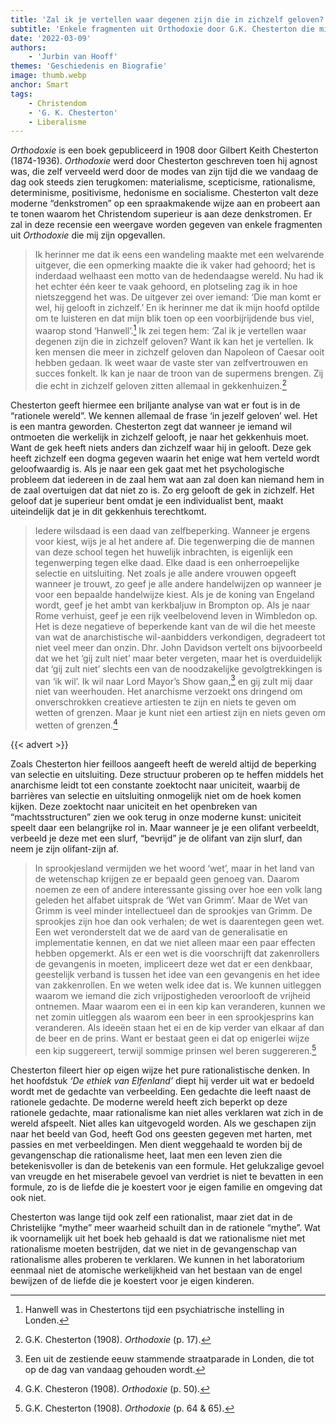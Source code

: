 ```yaml
---
title: 'Zal ik je vertellen waar degenen zijn die in zichzelf geloven?'
subtitle: 'Enkele fragmenten uit Orthodoxie door G.K. Chesterton die mij zijn opgevallen'
date: '2022-03-09'
authors:
    - 'Jurbin van Hooff'
themes: 'Geschiedenis en Biografie'
image: thumb.webp
anchor: Smart
tags:
    - Christendom
    - 'G. K. Chesterton'
    - Liberalisme
---
```


_Orthodoxie_ is een boek gepubliceerd in 1908 door Gilbert Keith Chesterton (1874-1936). _Orthodoxie_ werd door Chesterton geschreven toen hij agnost was, die zelf verveeld werd door de modes van zijn tijd die we vandaag de dag ook steeds zien terugkomen: materialisme, scepticisme, rationalisme, determinisme, positivisme, hedonisme en socialisme. Chesterton valt deze moderne “denkstromen” op een spraakmakende wijze aan en probeert aan te tonen waarom het Christendom superieur is aan deze denkstromen. Er zal in deze recensie een weergave worden gegeven van enkele fragmenten uit _Orthodoxie_ die mij zijn opgevallen.

>Ik herinner me dat ik eens een wandeling maakte met een welvarende uitgever, die een opmerking maakte die ik vaker had gehoord; het is inderdaad welhaast een motto van de hedendaagse wereld. Nu had ik het echter één keer te vaak gehoord, en plotseling zag ik in hoe nietszeggend het was. De uitgever zei over iemand: ‘Die man komt er wel, hij gelooft in zichzelf.’ En ik herinner me dat ik mijn hoofd optilde om te luisteren en dat mijn blik toen op een voorbijrijdende bus viel, waarop stond ‘Hanwell’.[^1] Ik zei tegen hem: ‘Zal ik je vertellen waar degenen zijn die in zichzelf geloven? Want ik kan het je vertellen. Ik ken mensen die meer in zichzelf geloven dan Napoleon of Caesar ooit hebben gedaan. Ik weet waar de vaste ster van zelfvertrouwen en succes fonkelt. Ik kan je naar de troon van de supermens brengen. Zij die echt in zichzelf geloven zitten allemaal in gekkenhuizen.[^2]

Chesterton geeft hiermee een briljante analyse van wat er fout is in de “rationele wereld”. We kennen allemaal de frase ‘in jezelf geloven’ wel. Het is een mantra geworden. Chesterton zegt dat wanneer je iemand wil ontmoeten die werkelijk in zichzelf gelooft, je naar het gekkenhuis moet. Want de gek heeft niets anders dan zichzelf waar hij in gelooft. Deze gek heeft zichzelf een dogma gegeven waarin het enige wat hem verteld wordt geloofwaardig is. Als je naar een gek gaat met het psychologische probleem dat iedereen in de zaal hem wat aan zal doen kan niemand hem in de zaal overtuigen dat dat niet zo is. Zo erg gelooft de gek in zichzelf. Het geloof dat je superieur bent omdat je een individualist bent, maakt uiteindelijk dat je in dit gekkenhuis terechtkomt.

>Iedere wilsdaad is een daad van zelfbeperking. Wanneer je ergens voor kiest, wijs je al het andere af. Die tegenwerping die de mannen van deze school tegen het huwelijk inbrachten, is eigenlijk een tegenwerping tegen elke daad. Elke daad is een onherroepelijke selectie en uitsluiting. Net zoals je alle andere vrouwen opgeeft wanneer je trouwt, zo geef je alle andere handelwijzen op wanneer je voor een bepaalde handelwijze kiest. Als je de koning van Engeland wordt, geef je het ambt van kerkbaljuw in Brompton op. Als je naar Rome verhuist, geef je een rijk veelbelovend leven in Wimbledon op. Het is deze negatieve of beperkende kant van de wil die het meeste van wat de anarchistische wil-aanbidders verkondigen, degradeert tot niet veel meer dan onzin. Dhr. John Davidson vertelt ons bijvoorbeeld dat we het ‘gij zult niet’ maar beter vergeten, maar het is overduidelijk dat ‘gij zult niet’ slechts een van de noodzakelijke gevolgtrekkingen is van ‘ik wil’. Ik wil naar Lord Mayor’s Show gaan,[^3] en gij zult mij daar niet van weerhouden. Het anarchisme verzoekt ons dringend om onverschrokken creatieve artiesten te zijn en niets te geven om wetten of grenzen. Maar je kunt niet een artiest zijn en niets geven om wetten of grenzen.[^4]

{{< advert >}}

Zoals Chesterton hier feilloos aangeeft heeft de wereld altijd de beperking van selectie en uitsluiting. Deze structuur proberen op te heffen middels het anarchisme leidt tot een constante zoektocht naar uniciteit, waarbij de barrières van selectie en uitsluiting onmogelijk niet om de hoek komen kijken. Deze zoektocht naar uniciteit en het openbreken van “machtsstructuren” zien we ook terug in onze moderne kunst: uniciteit speelt daar een belangrijke rol in. Maar wanneer je je een olifant verbeeldt, verbeeld je deze met een slurf, “bevrijd” je de olifant van zijn slurf, dan neem je zijn olifant-zijn af.

>In sprookjesland vermijden we het woord ‘wet’, maar in het land van de wetenschap krijgen ze er bepaald geen genoeg van. Daarom noemen ze een of andere interessante gissing over hoe een volk lang geleden het alfabet uitsprak de ‘Wet van Grimm’. Maar de Wet van Grimm is veel minder intellectueel dan de sprookjes van Grimm. De sprookjes zijn hoe dan ook verhalen; de wet is daarentegen geen wet. Een wet veronderstelt dat we de aard van de generalisatie en implementatie kennen, en dat we niet alleen maar een paar effecten hebben opgemerkt. Als er een wet is die voorschrijft dat zakenrollers de gevangenis in moeten, impliceert deze wet dat er een denkbaar, geestelijk verband is tussen het idee van een gevangenis en het idee van zakkenrollen. En we weten welk idee dat is. We kunnen uitleggen waarom we iemand die zich vrijpostigheden veroorlooft de vrijheid ontnemen. Maar waarom een ei in een kip kan veranderen, kunnen we net zomin uitleggen als waarom een beer in een sprookjesprins kan veranderen. Als ideeën staan het ei en de kip verder van elkaar af dan de beer en de prins. Want er bestaat geen ei dat op enigerlei wijze een kip suggereert, terwijl sommige prinsen wel beren suggereren.[^5]

Chesterton fileert hier op eigen wijze het pure rationalistische denken. In het hoofdstuk _‘De ethiek van Elfenland’_ diept hij verder uit wat er bedoeld wordt met de gedachte van verbeelding. Een gedachte die leeft naast de rationele gedachte. De moderne wereld heeft zich beperkt op deze rationele gedachte, maar rationalisme kan niet alles verklaren wat zich in de wereld afspeelt. Niet alles kan uitgevogeld worden. Als we geschapen zijn naar het beeld van God, heeft God ons geesten gegeven met harten, met passies en met verbeeldingen. Men dient weggehaald te worden bij de gevangenschap die rationalisme heet, laat men een leven zien die betekenisvoller is dan de betekenis van een formule. Het gelukzalige gevoel van vreugde en het miserabele gevoel van verdriet is niet te bevatten in een formule, zo is de liefde die je koestert voor je eigen familie en omgeving dat ook niet.

Chesterton was lange tijd ook zelf een rationalist, maar ziet dat in de Christelijke “mythe” meer waarheid schuilt dan in de rationele “mythe”. Wat ik voornamelijk uit het boek heb gehaald is dat we rationalisme niet met rationalisme moeten bestrijden, dat we niet in de gevangenschap van rationalisme alles proberen te verklaren. We kunnen in het laboratorium eenmaal niet de atomische werkelijkheid van het bestaan van de engel bewijzen of de liefde die je koestert voor je eigen kinderen.


[^1]: Hanwell was in Chestertons tijd een psychiatrische instelling in Londen.
[^2]: G.K. Chesterton (1908). _Orthodoxie_ (p. 17).
[^3]: Een uit de zestiende eeuw stammende straatparade in Londen, die tot op de dag van vandaag gehouden wordt.
[^4]: G.K. Chesteron (1908). _Orthodoxie_ (p. 50).
[^5]: G.K. Chesterton (1908). _Orthodoxie_ (p. 64 & 65).
